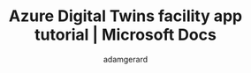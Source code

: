 ---
title: Azure Digital Twins facility app tutorial | Microsoft Docs
description: Learn about Azure Digital Twins using a facility app tutorial
author: adamgerard
manager: alinast
ms.service: azure-digital-twins
services: azure-digital-twins
ms.topic: tutorial
ms.date: 09/21/2018
ms.author: adgera
---